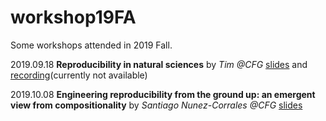 # workshop19FA
Some workshops attended in 2019 Fall.

2019.09.18 **Reproducibility in natural sciences** by _Tim @CFG_ [slides](https://github.com/uiuc-dm-group/workshop19FA/tree/master/20190918) and [recording]()(currently not available)

2019.10.08 **Engineering reproducibility from the ground up: an emergent view from compositionality**
by _Santiago Nunez-Corrales @CFG_ [slides](https://github.com/uiuc-dm-group/workshop19FA/tree/master/Santiago) 
